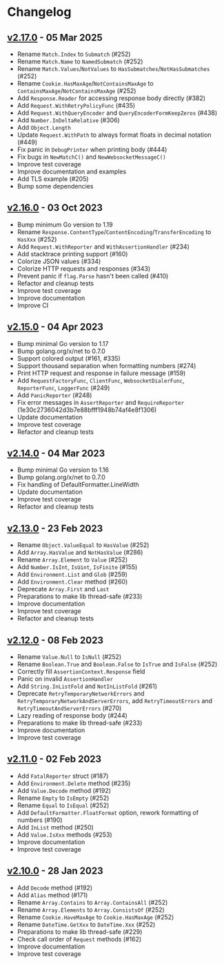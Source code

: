 # Changelog

## [v2.17.0][v2.17.0] - 05 Mar 2025

* Rename `Match.Index` to `Submatch` (#252)
* Rename `Match.Name` to `NamedSubmatch` (#252)
* Rename `Match.Values`/`NotValues` to `HasSubmatches`/`NotHasSubmatches` (#252)
* Rename `Cookie.HasMaxAge`/`NotContainsMaxAge` to `ContainsMaxAge`/`NotContainsMaxAge` (#252)
* Add `Response.Reader` for accessing response body directly (#382)
* Add `Request.WithRetryPolicyFunc` (#435)
* Add `Request.WithQueryEncoder` and `QueryEncoderFormKeepZeros` (#438)
* Add `Number.InDeltaRelative` (#306)
* Add `Object.Length`
* Update `Request.WithPath` to always format floats in decimal notation (#449)
* Fix panic in `DebugPrinter` when printing body (#444)
* Fix bugs in `NewMatchC()` and `NewWebsocketMessageC()`
* Improve test coverage
* Improve documentation and examples
* Add TLS example (#205)
* Bump some dependencies

[v2.17.0]: https://github.com/gavv/httpexpect/releases/tag/v2.17.0

## [v2.16.0][v2.16.0] - 03 Oct 2023

* Bump minimum Go version to 1.19
* Rename `Response.ContentType`/`ContentEncoding`/`TransferEncoding` to `HasXxx` (#252)
* Add `Request.WithReporter` and `WithAssertionHandler` (#234)
* Add stacktrace printing support (#160)
* Colorize JSON values (#334)
* Colorize HTTP requests and responses (#343)
* Prevent panic if `flag.Parse` hasn't been called (#410)
* Refactor and cleanup tests
* Improve test coverage
* Improve documentation
* Improve CI

[v2.16.0]: https://github.com/gavv/httpexpect/releases/tag/v2.16.0

## [v2.15.0][v2.15.0] - 04 Apr 2023

* Bump minimal Go version to 1.17
* Bump golang.org/x/net to 0.7.0
* Support colored output (#161, #335)
* Support thousand separation when formatting numbers (#274)
* Print HTTP request and response in failure message (#159)
* Add `RequestFactoryFunc`, `ClientFunc`, `WebsocketDialerFunc`, `ReporterFunc`, `LoggerFunc` (#249)
* Add `PanicReporter` (#248)
* Fix error messages in `AssertReporter` and `RequireReporter` (1e30c2736042d3b7e88bfff1948b74af4e8f1306)
* Update documentation
* Improve test coverage
* Refactor and cleanup tests

[v2.15.0]: https://github.com/gavv/httpexpect/releases/tag/v2.15.0

## [v2.14.0][v2.14.0] - 04 Mar 2023

* Bump minimal Go version to 1.16
* Bump golang.org/x/net to 0.7.0
* Fix handling of DefaultFormatter.LineWidth
* Update documentation
* Improve test coverage
* Refactor and cleanup tests

[v2.14.0]: https://github.com/gavv/httpexpect/releases/tag/v2.14.0

## [v2.13.0][v2.13.0] - 23 Feb 2023

* Rename `Object.ValueEqual` to `HasValue` (#252)
* Add `Array.HasValue` and `NotHasValue` (#286)
* Rename `Array.Element` to `Value` (#252)
* Add `Number.IsInt`, `IsUint`, `IsFinite` (#155)
* Add `Environment.List` and `Glob` (#259)
* Add `Environment.Clear` method (#260)
* Deprecate `Array.First` and `Last`
* Preparations to make lib thread-safe (#233)
* Improve documentation
* Improve test coverage
* Refactor and cleanup tests

[v2.13.0]: https://github.com/gavv/httpexpect/releases/tag/v2.13.0

## [v2.12.0][v2.12.0] - 08 Feb 2023

* Rename `Value.Null` to `IsNull` (#252)
* Rename `Boolean.True` and `Boolean.False` to `IsTrue` and `IsFalse` (#252)
* Correctly fill `AssertionContext.Response` field
* Panic on invalid `AssertionHandler`
* Add `String.InListFold` and `NotInListFold` (#261)
* Deprecate `RetryTemporaryNetworkErrors` and `RetryTemporaryNetworkAndServerErrors`, add `RetryTimeoutErrors` and `RetryTimeoutAndServerErrors` (#270)
* Lazy reading of response body (#244)
* Preparations to make lib thread-safe (#233)
* Improve documentation
* Improve test coverage

[v2.12.0]: https://github.com/gavv/httpexpect/releases/tag/v2.12.0

## [v2.11.0][v2.11.0] - 02 Feb 2023

* Add `FatalReporter` struct (#187)
* Add `Environment.Delete` method (#235)
* Add `Value.Decode` method (#192)
* Rename `Empty` to `IsEmpty` (#252)
* Rename `Equal` to `IsEqual` (#252)
* Add `DefaultFormatter.FloatFormat` option, rework formatting of numbers (#190)
* Add `InList` method (#250)
* Add `Value.IsXxx` methods (#253)
* Improve documentation
* Improve test coverage

[v2.11.0]: https://github.com/gavv/httpexpect/releases/tag/v2.11.0

## [v2.10.0][v2.10.0] - 28 Jan 2023

* Add `Decode` method (#192)
* Add `Alias` method (#171)
* Rename `Array.Contains` to `Array.ContainsAll` (#252)
* Rename `Array.Elements` to `Array.ConsistsOf` (#252)
* Rename `Cookie.HaveMaxAge` to `Cookie.HasMaxAge` (#252)
* Rename `DateTime.GetXxx` to `DateTime.Xxx` (#252)
* Preparations to make lib thread-safe (#229)
* Check call order of `Request` methods (#162)
* Improve documentation
* Improve test coverage

[v2.10.0]: https://github.com/gavv/httpexpect/releases/tag/v2.10.0
